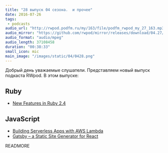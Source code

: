 ```yaml
---
title: "28 выпуск 04 сезона.  и прочее"
date: 2016-07-26
tags:
 - podcasts
audio_url: "http://rwpod.podfm.ru/my/163/file/podfm_rwpod_my_27_163.mp3"
audio_mirror: "https://github.com/rwpod/mirror/releases/download/04.27/0427.mp3"
audio_format: "audio/mpeg"
audio_length: 37108458
duration: "00:38:33"
small_icon: mic
main_image: "/images/static/04/0428.png"
---
```


Добрый день уважаемые слушатели. Представляем новый выпуск подкаста RWpod. В этом выпуске:

## Ruby

 - [New Features in Ruby 2.4](https://blog.blockscore.com/new-features-in-ruby-2-4/)

## JavaScript


 - [Building Serverless Apps with AWS Lambda](https://auth0.com/blog/2016/07/19/building-serverless-apps-with-aws-lambda/)
 - [Gatsby – a Static Site Generator for React](https://github.com/gatsbyjs/gatsby)



READMORE

